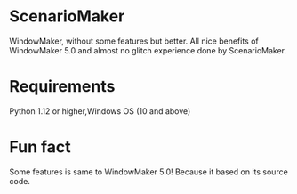 # ScenarioMaker
WindowMaker, without some features but better.
All nice benefits of WindowMaker 5.0 and almost no glitch experience done by ScenarioMaker.

# Requirements
Python 1.12 or higher,Windows OS (10 and above)

# Fun fact
Some features is same to WindowMaker 5.0! Because it based on its source code.

